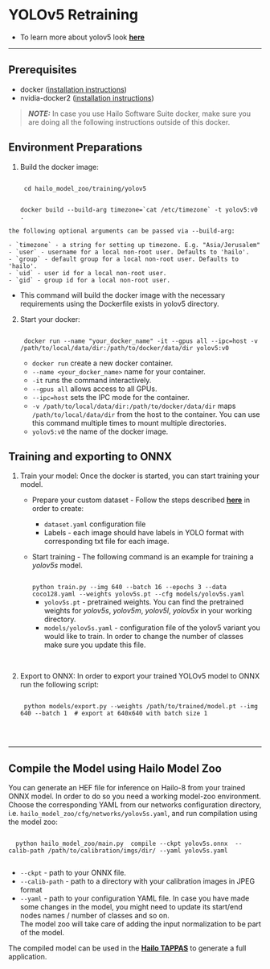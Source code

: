 # YOLOv5 Retraining
  * To learn more about yolov5 look [**here**](https://github.com/hailo-ai/yolov5)
---

## Prerequisites
  * docker ([installation instructions](https://docs.docker.com/engine/install/ubuntu/))
  * nvidia-docker2 ([installation instructions](https://docs.nvidia.com/datacenter/cloud-native/container-toolkit/install-guide.html))
  > **_NOTE:_**  In case you use Hailo Software Suite docker, make sure you are doing all the following instructions outside of this docker.
## Environment Preparations
  1. Build the docker image:
   
      <code stage="docker_build">
      cd <span val="dockerfile_path">hailo_model_zoo/training/yolov5</span>

      docker build --build-arg timezone=\`cat /etc/timezone\` -t yolov5:v0 .
      </code>

	the following optional arguments can be passed via --build-arg:
  
	- `timezone` - a string for setting up timezone. E.g. "Asia/Jerusalem"
	- `user` - username for a local non-root user. Defaults to 'hailo'.
	- `group` - default group for a local non-root user. Defaults to 'hailo'.
	- `uid` - user id for a local non-root user.
	- `gid` - group id for a local non-root user.
  - This command will build the docker image with the necessary requirements using the Dockerfile exists in yolov5 directory.  

  2. Start your docker:

     <code stage="docker_run">
      docker run <span val="replace_none">--name "your_docker_name"</span> -it --gpus all --ipc=host -v <span val="local_vol_path"> /path/to/local/data/dir</span>:<span val="docker_vol_path">/path/to/docker/data/dir</span> yolov5:v0
      </code>

      - `docker run` create a new docker container.
      - `--name <your_docker_name>` name for your container.
      - `-it` runs the command interactively.
      - `--gpus all` allows access to all GPUs.
      - `--ipc=host` sets the IPC mode for the container.
      - `-v /path/to/local/data/dir:/path/to/docker/data/dir` maps `/path/to/local/data/dir` from the host to the container. You can use this command multiple times to mount multiple directories.
      - `yolov5:v0` the name of the docker image.

## Training and exporting to ONNX
  1. Train your model:
    Once the docker is started, you can start training your model.
      * Prepare your custom dataset - Follow the steps described [**here**](https://github.com/ultralytics/yolov5/wiki/Train-Custom-Data#1-create-dataset) in order to create:
        * <code>dataset.yaml</code> configuration file
        * Labels - each image should have labels in YOLO format with corresponding txt file for each image.  
      * Start training - The following command is an example for training a *yolov5s* model.  
        
        <code stage="retrain">
        python train.py --img 640 --batch 16 --epochs 3 --data coco128.yaml --weights yolov5s.pt --cfg models/yolov5s.yaml
        </code>

        * <code>yolov5s.pt</code> - pretrained weights. You can find the pretrained weights for *yolov5s*, *yolov5m*, *yolov5l*, *yolov5x* in your working directory.
        * <code>models/yolov5s.yaml</code> - configuration file of the yolov5 variant you would like to train. In order to change the number of classes make sure you update this file.
  <br>

  2. Export to ONNX:
  In order to export your trained YOLOv5 model to ONNX run the following script:
      
      <code stage="export">
      python models/export.py --weights <span val="docker_pretrained_path">/path/to/trained/model.pt</span> --img 640 --batch 1  # export at 640x640 with batch size 1
      </code>


<br>

---

## Compile the Model using Hailo Model Zoo
  You can generate an HEF file for inference on Hailo-8 from your trained ONNX model.
  In order to do so you need a working model-zoo environment.
  Choose the corresponding YAML from our networks configuration directory, i.e. <code>hailo_model_zoo/cfg/networks/yolov5s.yaml</code>, and run compilation using the model zoo:  

  <code stage="compile">
  python <span val="mz_main_path">hailo_model_zoo/main.py</span>  compile --ckpt <span val="local_path_to_onnx">yolov5s.onnx</span>  --calib-path <span val="calib_set_path">/path/to/calibration/imgs/dir/</span> --yaml <span val="yaml_file_path">yolov5s.yaml</span>
  </code>


  * <code>--ckpt</code> - path to  your ONNX file.
  * <code>--calib-path</code> - path  to a directory with your  calibration images in JPEG format
  * <code>--yaml</code> - path to  your configuration YAML file. In  case you have made some changes in  the model, you might need to  update its start/end nodes names /  number of classes and so on.  <br>
  The model zoo will take care of  adding the input normalization to  be part of the model.

The compiled model can be used in the [**Hailo TAPPAS**](https://hailo.ai/developer-zone/tappas-apps-toolkit/) to generate a full application.